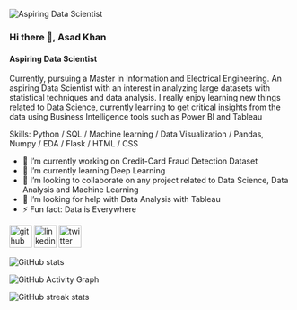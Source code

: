 
![Aspiring Data Scientist](https://media-exp1.licdn.com/dms/image/C5616AQHQBG-GdZdL2w/profile-displaybackgroundimage-shrink_200_800/0/1631058129470?e=1637193600&v=beta&t=PEgDZdRXGdoW0xy3hzsc9z5MeHUvH1ComQTWBJJrgK8)

### Hi there 👋, Asad Khan


#### Aspiring Data Scientist

Currently, pursuing a Master in Information and Electrical Engineering. An aspiring Data Scientist with an interest in analyzing large datasets with statistical techniques and data analysis.
I really enjoy learning new things related to Data Science, currently learning to get critical insights from the data using Business Intelligence tools such as Power BI and Tableau


Skills: Python / SQL / Machine learning / Data Visualization / Pandas, Numpy / EDA / Flask / HTML / CSS

- 🔭 I’m currently working on Credit-Card Fraud Detection Dataset 
- 🌱 I’m currently learning Deep Learning 
- 👯 I’m looking to collaborate on any project related to Data Science, Data Analysis and Machine Learning  
- 🤔 I’m looking for help with Data Analysis with Tableau 
- ⚡ Fun fact: Data is Everywhere 


[<img src='https://cdn.jsdelivr.net/npm/simple-icons@3.0.1/icons/github.svg' alt='github' height='40'>](https://github.com/asadkhan5456)  [<img src='https://cdn.jsdelivr.net/npm/simple-icons@3.0.1/icons/linkedin.svg' alt='linkedin' height='40'>](https://www.linkedin.com/in/www.linkedin.com/in/ak54/)  [<img src='https://cdn.jsdelivr.net/npm/simple-icons@3.0.1/icons/twitter.svg' alt='twitter' height='40'>](https://twitter.com/@addy1016)  

![GitHub stats](https://github-readme-stats.vercel.app/api?username=asadkhan5456&show_icons=true)  

![GitHub Activity Graph](https://activity-graph.herokuapp.com/graph?username=asadkhan5456)  

![GitHub streak stats](https://github-readme-streak-stats.herokuapp.com/?user=asadkhan5456)  



<!---
asadkhan5456/asadkhan5456 is a ✨ special ✨ repository because its `README.md` (this file) appears on your GitHub profile.
You can click the Preview link to take a look at your changes.
--->
